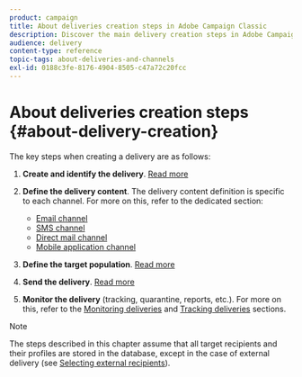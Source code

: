 ```yaml
---
product: campaign
title: About deliveries creation steps in Adobe Campaign Classic
description: Discover the main delivery creation steps in Adobe Campaign Classic.
audience: delivery
content-type: reference
topic-tags: about-deliveries-and-channels
exl-id: 0188c3fe-8176-4904-8505-c47a72c20fcc
---
```

# About deliveries creation steps {#about-delivery-creation}

The key steps when creating a delivery are as follows:

1. **Create and identify the delivery**. [Read more](../../delivery/using/steps-create-and-identify-the-delivery.md)

1. **Define the delivery content**. The delivery content definition is specific to each channel. For more on this, refer to the dedicated section:

    * [Email channel](../../delivery/using/defining-the-email-content.md)
    * [SMS channel](../../delivery/using/sms-create.md#defining-the-sms-content)
    * [Direct mail channel](../../delivery/using/defining-the-direct-mail-content.md)
    * [Mobile application channel](../../delivery/using/about-mobile-app-channel.md)

1. **Define the target population**. [Read more](../../delivery/using/steps-defining-the-target-population.md)

1. **Send the delivery**. [Read more](../../delivery/using/steps-sending-the-delivery.md)

1. **Monitor the delivery** (tracking, quarantine, reports, etc.). For more on this, refer to the [Monitoring deliveries](../../delivery/using/about-delivery-monitoring.md) and [Tracking deliveries](../../delivery/using/about-message-tracking.md) sections.

>[!NOTE]
>
>The steps described in this chapter assume that all target recipients and their profiles are stored in the database, except in the case of external delivery (see [Selecting external recipients](../../delivery/using/steps-defining-the-target-population.md#selecting-external-recipients)).
